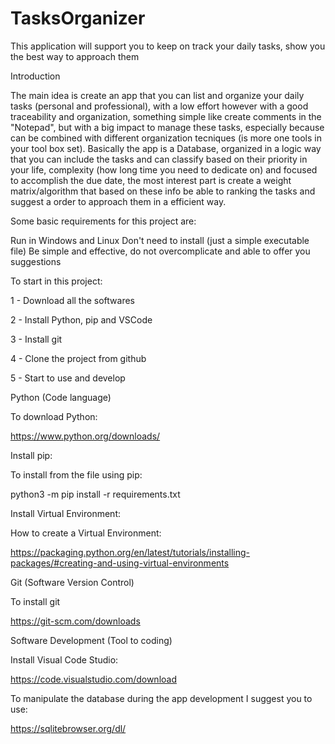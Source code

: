 # TasksOrganizer
This application will support you to keep on track your daily tasks, show you the best way to approach them 

Introduction

The main idea is create an app that you can list and organize your daily tasks (personal and professional), with a low effort however with a good traceability and organization, something simple like create comments in the "Notepad", but 
with a big impact to manage these tasks, especially because can be combined with different organization tecniques (is more one tools in your tool box set).
Basically the app is a Database, organized in a logic way that you can include the tasks and can classify based on their priority in your life, complexity (how long time you need to dedicate on) and focused to accomplish the due date, the most interest part is create a weight matrix/algorithm that based on these info be able to ranking the tasks and suggest a order to approach them in a efficient way.

Some basic requirements for this project are:

Run in Windows and Linux
Don't need to install (just a simple executable file)
Be simple and effective, do not overcomplicate and able to offer you suggestions


To start in this project:

1 - Download all the softwares

2 - Install Python, pip and VSCode  

3 - Install git

4 - Clone the project from github

5 - Start to use and develop


Python (Code language)

To download Python:

https://www.python.org/downloads/



Install pip:

To install from the file using pip:

python3 -m pip install -r requirements.txt



Install Virtual Environment:

How to create a Virtual Environment:

https://packaging.python.org/en/latest/tutorials/installing-packages/#creating-and-using-virtual-environments



Git (Software Version Control)

To install git

https://git-scm.com/downloads



Software Development (Tool to coding)

Install Visual Code Studio:

https://code.visualstudio.com/download



To manipulate the database during the app development I suggest you to use:

https://sqlitebrowser.org/dl/


